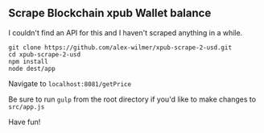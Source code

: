 ## Scrape Blockchain xpub Wallet balance

I couldn't find an API for this and I haven't scraped anything in a while.

    git clone https://github.com/alex-wilmer/xpub-scrape-2-usd.git
    cd xpub-scrape-2-usd
    npm install
    node dest/app

Navigate to `localhost:8081/getPrice`

Be sure to run `gulp` from the root directory
if you'd like to make changes to `src/app.js`

Have fun!
